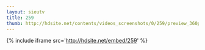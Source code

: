 ```yaml
---
layout: sieutv
title: 259
thumb: http://hdsite.net/contents/videos_screenshots/0/259/preview_360p.mp4.jpg
---
```

{% include iframe src='http://hdsite.net/embed/259' %}
 
